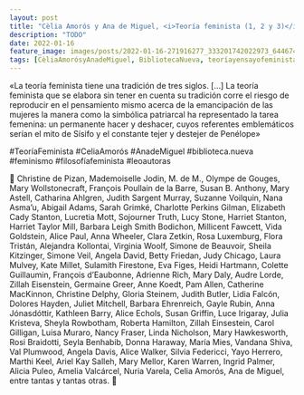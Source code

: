 ```yaml
---
layout: post
title: "Cèlia Amorós y Ana de Miguel, <i>Teoría feminista (1, 2 y 3)</i>"
description: "TODO"
date: 2022-01-16
feature_image: images/posts/2022-01-16-271916277_333201742022973_6446745952823428829_n_17915204018206543.webp
tags: [CèliaAmorósyAnadeMiguel, BibliotecaNueva, teoríayensayofeminista]
---
```


«La teoría feminista tiene una tradición de tres siglos. […] La teoría feminista que se elabora sin tener en cuenta su tradición corre el riesgo de reproducir en el pensamiento mismo acerca de la emancipación de las mujeres la manera como la simbólica patriarcal ha representado la tarea femenina: un permanente hacer y deshacer, cuyos referentes emblemáticos serían el mito de Sísifo y el constante tejer y destejer de Penélope»
<!--more-->

#TeoríaFeminista #CeliaAmorós #AnadeMiguel #biblioteca.nueva #feminismo #filosofíafeminista #leoautoras

💜 Christine de Pizan, Mademoiselle Jodin, M. de M., Olympe de Gouges, Mary Wollstonecraft, François Poullain de la Barre, Susan B. Anthony,  Mary Astell, Catharina Ahlgren, Judith Sargent Murray, Suzanne Voilquin, Nana Asma’u, Abigail Adams, Sarah Grimké, Charlotte Perkins Gilman, Elizabeth Cady Stanton, Lucretia Mott, Sojourner Truth, Lucy Stone, Harriet Stanton, Harriet Taylor Mill, Barbara Leigh Smith Bodichon, Millicent Fawcett, Vida Goldstein, Alice Paul, Anna Wheeler, Clara Zetkin, Rosa Luxemburg, Flora Tristán, Alejandra Kollontai, Virginia Woolf, Simone de Beauvoir, Sheila Kitzinger, Simone Veil, Angela David, Betty Friedan, Judy Chicago, Laura Mulvey, Kate Millet, Sulamith Firestone, Eva Figes, Heidi Hartmann, Colette Guillaumin, François d’Eaubonne, Adrienne Rich, Mary Daly, Audre Lorde, Zillah Eisenstein, Germaine Greer, Anne Koedt, Pam Allen, Catherine MacKinnon, Christine Delphy, Gloria Steinem, Judith Butler, Lidia Falcón, Dolores Hayden, Juliet Mitchell, Barbara Ehrenreich, Gayle Rubin, Anna Jónasdóttir, Kathleen Barry, Alice Echols, Susan Griffin, Luce Irigaray, Julia Kristeva, Sheyla Rowbotham, Roberta Hamilton, Zillah Einsestein, Carol Gilligan, Luisa Muraro, Nancy Fraser, Linda Nicholson, Mary Hawkesworth, Rosi Braidotti, Seyla Benhabib, Donna Haraway, María Mies, Vandana Shiva, Val Plumwood, Angela Davis, Alice Walker, Silvia Federicci, Yayo Herrero, Marthi Keel, Ariel Kay Salleh, Mary Mellor, Karen Warren, Ingrid Palmer, Alicia Puleo, Amelia Valcárcel, Nuria Varela, Celia Amorós, Ana de Miguel, entre tantas y tantas otras. 💜
